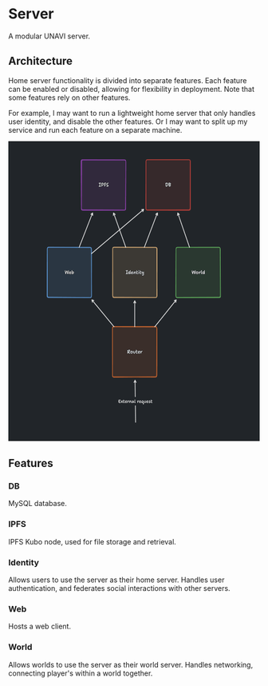 # Server

A modular UNAVI server.

## Architecture

Home server functionality is divided into separate features.
Each feature can be enabled or disabled, allowing for flexibility in deployment.
Note that some features rely on other features.

For example, I may want to run a lightweight home server that only handles user identity,
and disable the other features.
Or I may want to split up my service and run each feature on a separate machine.

<div align="center">
  <img src="../assets/images/server-architecture.png" height="600" />
</div>

## Features

### DB

MySQL database.

### IPFS

IPFS Kubo node, used for file storage and retrieval.

### Identity

Allows users to use the server as their home server.
Handles user authentication, and federates social interactions with other servers.

### Web

Hosts a web client.

### World

Allows worlds to use the server as their world server.
Handles networking, connecting player's within a world together.
